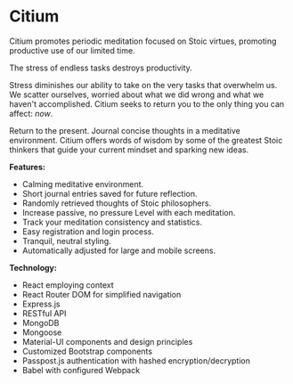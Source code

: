# Citium

Citium promotes periodic meditation focused on Stoic virtues, promoting productive use of our limited time.

The stress of endless tasks destroys productivity.

Stress diminishes our ability to take on the very tasks that overwhelm us. We scatter ourselves, worried about what we did wrong and what we haven't accomplished. Citium seeks to return you to the only thing you can affect: *now*.

Return to the present. Journal concise thoughts in a meditative environment. Citium offers words of wisdom by some of the greatest Stoic thinkers that guide your current mindset and sparking new ideas.

**Features:**

- Calming meditative environment.
- Short journal entries saved for future reflection.
- Randomly retrieved thoughts of Stoic philosophers.
- Increase passive, no pressure Level with each meditation.
- Track your meditation consistency and statistics.
- Easy registration and login process.
- Tranquil, neutral styling.
- Automatically adjusted for large and mobile screens.

**Technology:**

- React employing context
- React Router DOM for simplified navigation
- Express.js
- RESTful API
- MongoDB
- Mongoose
- Material-UI components and design principles
- Customized Bootstrap components
- Passpost.js authentication with hashed encryption/decryption
- Babel with configured Webpack
